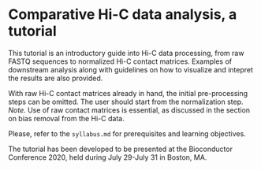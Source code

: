 # Comparative Hi-C data analysis, a tutorial

This tutorial is an introductory guide into Hi-C data processing, from raw FASTQ sequences to normalized Hi-C contact matrices. Examples of downstream analysis along with guidelines on how to visualize and intepret the results are also provided.

With raw Hi-C contact matrices already in hand, the initial pre-processing steps can be omitted. The user should start from the normalization step. _Note._ Use of raw contact matrices is essential, as discussed in the section on bias removal from the Hi-C data.

Please, refer to the `syllabus.md` for prerequisites and learning objectives.

The tutorial has been developed to be presented at the Bioconductor Conference 2020, held during July 29-July 31 in Boston, MA.